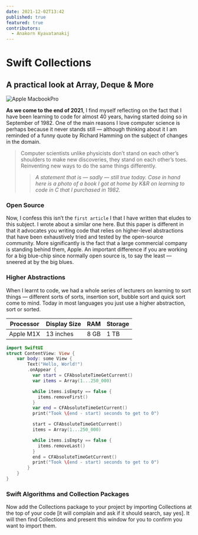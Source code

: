 ```yaml
---
date: 2021-12-02T13:42
published: true
featured: true
contributors:
  - Anakorn Kyavatanakij
---
```


# Swift Collections

## A practical look at Array, Deque & More

![Apple MacbookPro](https://miro.medium.com/max/1400/1*vFHl1oYU172x7BIL4T1naQ.jpeg)

**As we come to the end of 2021**, I find myself reflecting on the fact that I have been learning to code for almost 40 years, having started doing so in September of 1982. One of the main reasons I love computer science is perhaps because it never stands still — although thinking about it I am reminded of a funny quote by Richard Hamming on the subject of changes in the domain.

> Computer scientists unlike physicists don’t stand on each other’s shoulders to make new discoveries, they stand on each other’s toes. Reinventing new ways to do the same things differently.
>
> > _A statement that is — sadly — still true today. Case in hand here is a photo of a book I got at home by K&R on learning to code in C that I purchased in 1982._

### Open Source

Now, I confess this isn’t the `first article` I that I have written that eludes to this subject. I wrote about a similar one here. But this paper is different in that it advocates you writing code that relies on higher-level abstractions that have been exhaustively tried and tested by the open-source community. More significantly is the fact that a large commercial company is standing behind them, Apple. An important difference if you are working for a big blue-chip since normally open source is, to say the least — sneered at by the big blues.

### Higher Abstractions

When I learnt to code, we had a whole series of lecturers on learning to sort things — different sorts of sorts, insertion sort, bubble sort and quick sort come to mind. Today in most languages you just use a higher abstraction, sort or sorted.

| Processor | Display Size | RAM  | Storage |
| --------- | ------------ | ---- | ------- |
| Apple M1X | 13 inches    | 8 GB | 1 TB    |

```swift
import SwiftUI
struct ContentView: View {
    var body: some View {
        Text("Hello, World!")
        .onAppear {
          var start = CFAbsoluteTimeGetCurrent()
          var items = Array(1...250_000)

          while items.isEmpty == false {
            items.removeFirst()
          }
          var end = CFAbsoluteTimeGetCurrent()
          print("Took \(end - start) seconds to get to 0")

          start = CFAbsoluteTimeGetCurrent()
          items = Array(1...250_000)

          while items.isEmpty == false {
            items.removeLast()
          }
          end = CFAbsoluteTimeGetCurrent()
          print("Took \(end - start) seconds to get to 0")
        }
    }
}
```

### Swift Algorithms and Collection Packages

Now add the Collections package to your project by importing Collections at the top of your code [it will complain and ask if it should search, say yes]. It will then find Collections and present this window for you to confirm you want to import them.
